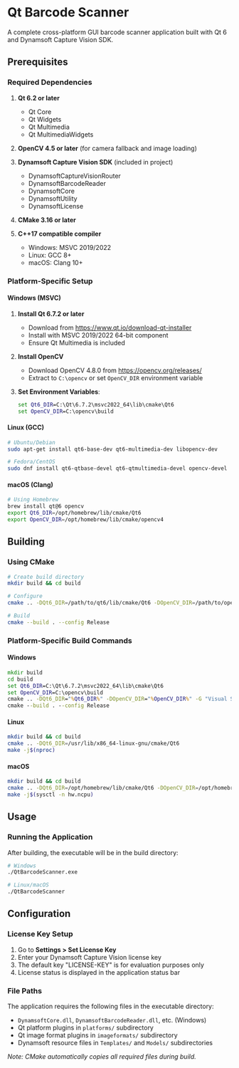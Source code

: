 # Qt Barcode Scanner

A complete cross-platform GUI barcode scanner application built with Qt 6 and Dynamsoft Capture Vision SDK.

## Prerequisites

### Required Dependencies

1. **Qt 6.2 or later**
   - Qt Core
   - Qt Widgets  
   - Qt Multimedia
   - Qt MultimediaWidgets

2. **OpenCV 4.5 or later** (for camera fallback and image loading)

3. **Dynamsoft Capture Vision SDK** (included in project)
   - DynamsoftCaptureVisionRouter
   - DynamsoftBarcodeReader
   - DynamsoftCore
   - DynamsoftUtility
   - DynamsoftLicense

4. **CMake 3.16 or later**

5. **C++17 compatible compiler**
   - Windows: MSVC 2019/2022
   - Linux: GCC 8+ 
   - macOS: Clang 10+

### Platform-Specific Setup

#### Windows (MSVC)

1. **Install Qt 6.7.2 or later**
   - Download from https://www.qt.io/download-qt-installer
   - Install with MSVC 2019/2022 64-bit component
   - Ensure Qt Multimedia is included

2. **Install OpenCV**
   - Download OpenCV 4.8.0 from https://opencv.org/releases/
   - Extract to `C:\opencv` or set `OpenCV_DIR` environment variable

3. **Set Environment Variables**:
   ```cmd
   set Qt6_DIR=C:\Qt\6.7.2\msvc2022_64\lib\cmake\Qt6
   set OpenCV_DIR=C:\opencv\build
   ```

#### Linux (GCC)
```bash
# Ubuntu/Debian
sudo apt-get install qt6-base-dev qt6-multimedia-dev libopencv-dev

# Fedora/CentOS
sudo dnf install qt6-qtbase-devel qt6-qtmultimedia-devel opencv-devel
```

#### macOS (Clang)
```bash
# Using Homebrew
brew install qt@6 opencv
export Qt6_DIR=/opt/homebrew/lib/cmake/Qt6
export OpenCV_DIR=/opt/homebrew/lib/cmake/opencv4
```

## Building

### Using CMake

```bash
# Create build directory
mkdir build && cd build

# Configure
cmake .. -DQt6_DIR=/path/to/qt6/lib/cmake/Qt6 -DOpenCV_DIR=/path/to/opencv

# Build
cmake --build . --config Release
```

### Platform-Specific Build Commands

#### Windows
```cmd
mkdir build
cd build
set Qt6_DIR=C:\Qt\6.7.2\msvc2022_64\lib\cmake\Qt6
set OpenCV_DIR=C:\opencv\build
cmake .. -DQt6_DIR="%Qt6_DIR%" -DOpenCV_DIR="%OpenCV_DIR%" -G "Visual Studio 17 2022"
cmake --build . --config Release
```

#### Linux
```bash
mkdir build && cd build
cmake .. -DQt6_DIR=/usr/lib/x86_64-linux-gnu/cmake/Qt6
make -j$(nproc)
```

#### macOS
```bash
mkdir build && cd build
cmake .. -DQt6_DIR=/opt/homebrew/lib/cmake/Qt6 -DOpenCV_DIR=/opt/homebrew/lib/cmake/opencv4
make -j$(sysctl -n hw.ncpu)
```

## Usage

### Running the Application

After building, the executable will be in the build directory:

```bash
# Windows
./QtBarcodeScanner.exe

# Linux/macOS  
./QtBarcodeScanner
```

## Configuration

### License Key Setup

1. Go to **Settings > Set License Key** 
2. Enter your Dynamsoft Capture Vision license key
3. The default key "LICENSE-KEY" is for evaluation purposes only
4. License status is displayed in the application status bar

### File Paths

The application requires the following files in the executable directory:
- `DynamsoftCore.dll`, `DynamsoftBarcodeReader.dll`, etc. (Windows)
- Qt platform plugins in `platforms/` subdirectory
- Qt image format plugins in `imageformats/` subdirectory
- Dynamsoft resource files in `Templates/` and `Models/` subdirectories

*Note: CMake automatically copies all required files during build.*

